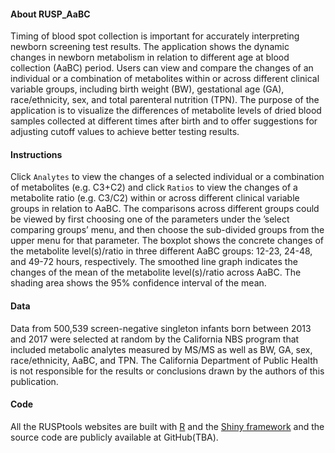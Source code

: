 #### About RUSP_AaBC

Timing of blood spot collection is important for accurately interpreting newborn screening test results. The application shows the dynamic changes in newborn metabolism in relation to different age at blood collection (AaBC) period. Users can view and compare the changes of an individual or a combination of metabolites within or across different clinical variable groups, including birth weight (BW), gestational age (GA), race/ethnicity, sex, and total parenteral nutrition (TPN). 
The purpose of the application is to visualize the differences of metabolite levels of dried blood samples collected at different times after birth and to offer suggestions for adjusting cutoff values to achieve better testing results.

#### Instructions

Click `Analytes` to view the changes of a selected individual or a combination of metabolites (e.g. C3+C2) and click `Ratios` to view the changes of a metabolite ratio (e.g. C3/C2) within or across different clinical variable groups in relation to AaBC. The comparisons across different groups could be viewed by first choosing one of the parameters under the ’select comparing groups’ menu, and then choose the sub-divided groups from the upper menu for that parameter. 
The boxplot shows the concrete changes of the metabolite level(s)/ratio in three different AaBC groups: 12-23, 24-48, and 49-72 hours, respectively. The smoothed line graph indicates the changes of the mean of the metabolite level(s)/ratio across AaBC. The shading area shows the 95% confidence interval of the mean. 

#### Data

Data from 500,539 screen-negative singleton infants born between 2013 and 2017 were selected at random by the California NBS program that included metabolic analytes measured by MS/MS as well as BW, GA, sex, race/ethnicity, AaBC, and TPN. The California Department of Public Health is not responsible for the results or conclusions drawn by the authors of this publication.

#### Code

All the RUSPtools websites are built with <a href="http://www.r-project.org" target="_blank">R</a> and the <a href="http://shiny.rstudio.com" target="_blank">Shiny framework</a> and the source code are publicly available at GitHub(TBA). 



